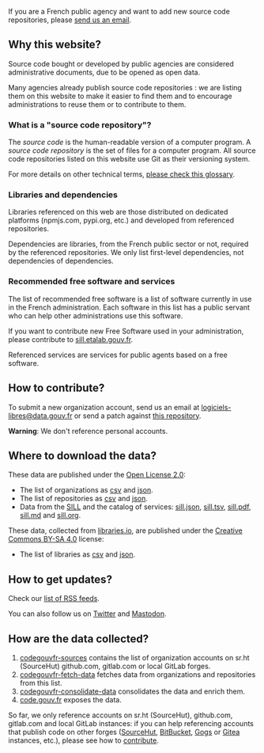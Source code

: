 <div class="fr-highlight">
  <p>If you are a French public agency and want to add new source code repositories, please <a href="mailto:logiciels-libres@data.gouv.fr">send us an email</a>.
  </p>
</div>

## Why this website?

Source code bought or developed by public agencies are considered administrative documents, due to be opened as open data.

Many agencies already publish source code repositories : we are listing them on this website to make it easier to find them and to encourage administrations to reuse them or to contribute to them.

### What is a "source code repository"?

The *source code* is the human-readable version of a computer program.  A *source code repository* is the set of files for a computer program.  All source code repositories listed on this website use Git as their versioning system.

For more details on other technical terms, [please check this glossary](https://man.sr.ht/~etalab/logiciels-libres/glossary.en.md).

### Libraries and dependencies

Libraries referenced on this web are those distributed on dedicated platforms (npmjs.com, pypi.org, etc.) and developed from referenced repositories.

Dependencies are libraries, from the French public sector or not, required by the referenced repositories.  We only list first-level dependencies, not dependencies of dependencies.

### Recommended free software and services

The list of recommended free software is a list of software currently in use in the French administration.  Each software in this list has a public servant who can help other administrations use this software.

If you want to contribute new Free Software used in your administration, please contribute to [sill.etalab.gouv.fr](https://sill.etalab.gouv.fr).

Referenced services are services for public agents based on a free software.

## How to contribute?

To submit a new organization account, send us an email at [logiciels-libres@data.gouv.fr](mailto:logiciels-libres@data.gouv.fr) or send a patch against [this repository](https://git.sr.ht/~etalab/codegouvfr-sources/).

**Warning**: We don't reference personal accounts.

## Where to download the data?

These data are published under the [Open License 2.0](https://spdx.org/licenses/etalab-2.0.html):

- The list of organizations as [csv](/data/organizations/csv/all.csv) and [json](/data/organizations/json/all.json).
- The list of repositories as [csv](/data/repositories/csv/all.csv) and [json](/data/repositories/json/all.json).
- Data from the [SILL](https://sill.etalab.gouv.fr) and the catalog of services: [sill.json](https://sill.etalab.gouv.fr/api/sill.json), [sill.tsv](/data/sill.tsv), [sill.pdf](/data/sill.pdf), [sill.md](/data/sill.md) and [sill.org](/data/sill.org).

These data, collected from [libraries.io](https://libraries.io/terms), are published under the [Creative Commons BY-SA 4.0](https://creativecommons.org/licenses/by-sa/4.0/) license:

- The list of libraries as [csv](/data/libraries/csv/all.csv) and [json](/data/libraries/json/all.json).

## How to get updates?

Check our [list of RSS feeds](/#/feeds).

You can also follow us on [Twitter](https://twitter.com/codegouvfr) and [Mastodon](https://mastodon.social/@codegouvfr).

## How are the data collected?

1. [codegouvfr-sources](https://git.sr.ht/~etalab/codegouvfr-sources) contains the list of organization accounts on sr.ht (SourceHut) github.com, gitlab.com or local GitLab forges.
2. [codegouvfr-fetch-data](https://git.sr.ht/~etalab/codegouvfr-fetch-data) fetches data from organizations and repositories from this list.
3. [codegouvfr-consolidate-data](https://git.sr.ht/~etalab/codegouvfr-consolidate-data) consolidates the data and enrich them.
4. [code.gouv.fr](https://git.sr.ht/~etalab/code.gouv.fr) exposes the data.

So far, we only reference accounts on sr.ht (SourceHut), github.com, gitlab.com and local GitLab instances: if you can help referencing accounts that publish code on other forges ([SourceHut](https://sourcehut.org/), [BitBucket](https://bitbucket.org), [Gogs](https://gogs.io) or [Gitea](https://gitea.io) instances, etc.), please see how to [contribute](https://git.sr.ht/~etalab/codegouvfr-fetch-data).
